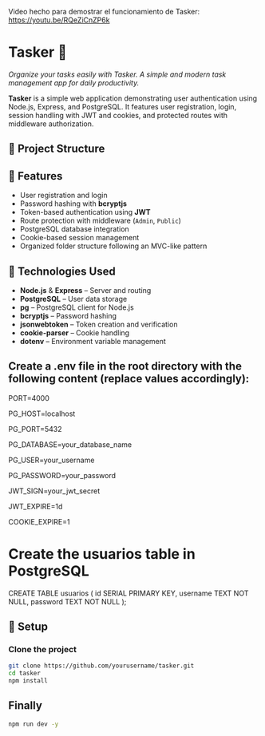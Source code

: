 Video hecho para demostrar el funcionamiento de Tasker: https://youtu.be/RQeZiCnZP6k

# Tasker 🧩

*Organize your tasks easily with Tasker. A simple and modern task management app for daily productivity.*

**Tasker** is a simple web application demonstrating user authentication using Node.js, Express, and PostgreSQL.
It features user registration, login, session handling with JWT and cookies, and protected routes with middleware authorization.

## 📁 Project Structure


## 🚀 Features

- User registration and login
- Password hashing with **bcryptjs**
- Token-based authentication using **JWT**
- Route protection with middleware (`Admin`, `Public`)
- PostgreSQL database integration
- Cookie-based session management
- Organized folder structure following an MVC-like pattern

## 🧪 Technologies Used

- **Node.js** & **Express** – Server and routing
- **PostgreSQL** – User data storage
- **pg** – PostgreSQL client for Node.js
- **bcryptjs** – Password hashing
- **jsonwebtoken** – Token creation and verification
- **cookie-parser** – Cookie handling
- **dotenv** – Environment variable management


## Create a .env file in the root directory with the following content (replace values accordingly):

PORT=4000

PG_HOST=localhost

PG_PORT=5432

PG_DATABASE=your_database_name

PG_USER=your_username

PG_PASSWORD=your_password

JWT_SIGN=your_jwt_secret

JWT_EXPIRE=1d

COOKIE_EXPIRE=1

# Create the usuarios table in PostgreSQL

CREATE TABLE usuarios (
  id SERIAL PRIMARY KEY,
  username TEXT NOT NULL,
  password TEXT NOT NULL
);



## 🔧 Setup

### Clone the project

```bash
git clone https://github.com/yourusername/tasker.git
cd tasker
npm install
```

## Finally

```bash
npm run dev -y
